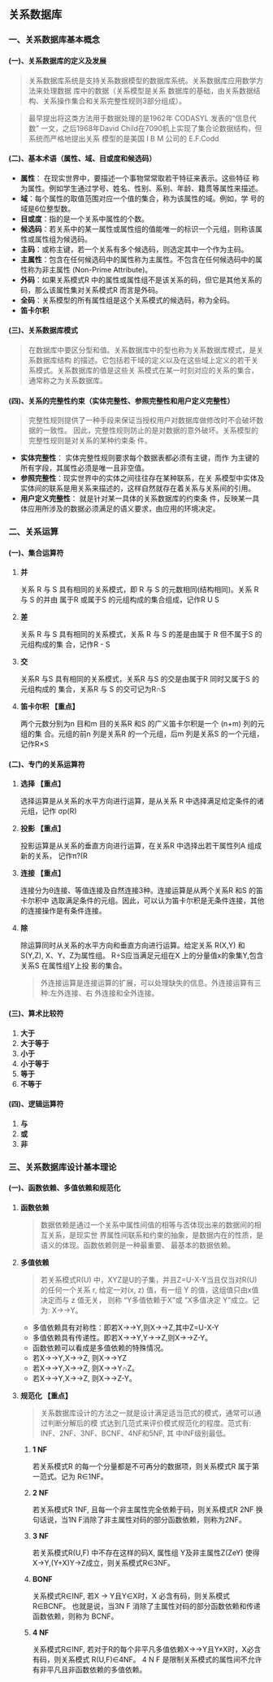 ## 关系数据库

### 一、关系数据库基本概念

#### (一)、关系数据库的定义及发展

> 关系数据库系统是支持关系数据模型的数据库系统。关系数据库应用数学方法来处理数据 库中的数据（关系模型是关系 数据库的基础，由关系数据结构、关系操作集合和关系完整性规则3部分组成）。

> 最早提出将这类方法用于数据处理的是1962年 CODASYL 发表的“信息代数” 一文，之后1968年David Child在7090机上实现了集合论数据结构，但系统而严格地提出关系 模型的是美国 I B M 公司的 E.F.Codd

#### (二)、基本术语（属性、域、目或度和候选码）

- **属性**： 在现实世界中，要描述一个事物常常取若干特征来表示。这些特征 称为属性。例如学生通过学号、姓名、性别、系别、年龄、籍贯等属性来描述。
- **域**：每个属性的取值范围对应一个值的集合，称为该属性的域。例如，学 号的域是6位整型数。
- **目或度**：指的是一个关系中属性的个数。
- **候选码**：若关系中的某一属性或属性组的值能唯一的标识一个元组，则称该属性或属性组为候选码。
- **主码**：或称主键，若一个关系有多个候选码，则选定其中一个作为主码。
- **主属性**：包含在任何候选码中的属性称为主属性。不包含在任何候选码中的属性称为非主属性 (Non-Prime Attribute)。
- **外码**：如果关系模式R 中的属性或属性组不是该关系的码，但它是其他关系的码，那么该属性集对关系模式R 而言是外码。
- **全码**：关系模型的所有属性组是这个关系模式的候选码，称为全码。
- **笛卡尔积**

#### (三)、关系数据库模式

> 在数据库中要区分型和值。关系数据库中的型也称为关系数据库模式，是关系数据库结构 的描述。它包括若干域的定义以及在这些域上定义的若干关系模式。关系数据库的值是这些关 系模式在某一时刻对应的关系的集合，通常称之为关系数据库。

#### (四)、关系的完整性约束（实体完整性、参照完整性和用户定义完整性）

> 完整性规则提供了一种手段来保证当授权用户对数据库做修改时不会破坏数据的一致性。 因此，完整性规则防止的是对数据的意外破坏。关系模型的完整性规则是对关系的某种约束条 件。

- **实体完整性**： 实体完整性规则要求每个数据表都必须有主键，而作 为主键的所有字段，其属性必须是唯一且非空值。
- **参照完整性**：现实世界中的实体之间往往存在某种联系，在关 系模型中实体及实体间的联系是用关系来描述的，这样自然就存在着关系与关系间的引用。
- **用户定义完整性**： 就是针对某一具体的关系数据库的约束条 件，反映某一具体应用所涉及的数据必须满足的语义要求，由应用的环境决定。



### 二、关系运算

#### (一)、集合运算符

1. **并**

   关系 R 与 S 具有相同的关系模式，即 R 与 S 的元数相同(结构相同)。关系 R 与 S 的并由 属于R 或属于S 的元组构成的集合组成，记作R U S

2. **差**

   关系 R 与 S 具有相同的关系模式，关系 R 与 S 的差是由属于 R 但不属于S 的元组构成的集 合，记作R - S

3. **交**

   关系R 与S 具有相同的关系模式，关系R 与S 的交是由属于R 同时又属于S 的元组构成的 集合，关系R 与 S 的交可记为R∩S

4. **笛卡尔积 【重点】**

   两个元数分别为n 目和m 目的关系R 和S 的广义笛卡尔积是一个 (n+m) 列的元组的集 合。元组的前n 列是关系R 的一个元组，后m 列是关系S 的一个元组，记作R×S

#### (二)、专门的关系运算符

1. **选择 【重点】**

   选择运算是从关系的水平方向进行运算，是从关系 R 中选择满足给定条件的诸元组，记作 σp(R)

2. **投影 【重点】**

   投影运算是从关系的垂直方向进行运算，在关系R 中选择出若干属性列A 组成新的关系， 记作π?(R

3. **连接 【重点】**

   连接分为θ连接、等值连接及自然连接3种。连接运算是从两个关系R 和S 的笛卡尔积中 选取满足条件的元组。因此，可以认为笛卡尔积是无条件连接，其他的连接操作是有条件连接。

4. **除**

   除运算同时从关系的水平方向和垂直方向进行运算。给定关系 R(X,Y) 和 S(Y,Z), X、Y、Z为属性组。 R÷S应当满足元组在X 上的分量值x的象集Y,包含关系S 在属性组Y上投 影的集合。

   > 外连接运算是连接运算的扩展，可以处理缺失的信息。外连接运算有三种:左外连接、右 外连接和全外连接。

#### (三)、算术比较符

1. **大于**
2. **大于等于**
3. **小于**
4. **小于等于**
5. **等于**
6. **不等于**

#### (四)、逻辑运算符

1. **与**
2. **或**
3. **非**

### 三、关系数据库设计基本理论

#### (一)、函数依赖、多值依赖和规范化

1. **函数依赖**

   > 数据依赖是通过一个关系中属性间值的相等与否体现出来的数据间的相互关系，是现实世 界属性间联系和约束的抽象，是数据内在的性质，是语义的体现。函数依赖则是一种最重要、 最基本的数据依赖。

2. **多值依赖**

   > 若关系模式R(U) 中，XYZ是U的子集，并且Z=U-X-Y当且仅当对R(U) 的任何一个关系 r, 给定一对(x, z) 值，有一组 Y 的值，这组值只由x值决定而与 z 值无关， 则称 “Y多值依赖于X”或 “X多值决定 Y”成立。记为: X→→Y。

   - 多值依赖具有对称性：即若X→→Y,则X→→Z,其中Z=U-X-Y
   - 多值依赖具有传递性。即若X→→Y,Y→→Z,则X→→Z-Y。
   - 函数依赖可以看成是多值依赖的特殊情况。
   - 若X→→Y,X→→Z, 则X→→YZ
   - 若X→→Y,X→→Z, 则X→→Y∩Z。
   - 若X→→Y,X→→Z, 则X→→Z-Y。

3. **规范化 【重点】**

   > 关系数据库设计的方法之一就是设计满足适当范式的模式，通常可以通过判断分解后的模 式达到几范式来评价模式规范化的程度。范式有: INF、2NF、3NF、BCNF、4NF和5NF, 其 中INF级别最低。

   1. **1 NF**

      若关系模式R 的每一个分量都是不可再分的数据项，则关系模式R 属于第一范式。记为 R∈1NF。

   2. **2 NF**

      若关系模式R 1NF, 且每一个非主属性完全依赖于码，则关系模式R 2NF 换句话说，当1N F消除了非主属性对码的部分函数依赖，则称为2NF。

   3. **3 NF**

      若关系模式R(U,F) 中不存在这样的码X, 属性组 Y及非主属性Z(ZeY) 使得X→Y,(Y+X)Y→Z成立，则关系模式R∈3NF。

   4. **BONF**

      关系模式R∈INF, 若X → Y且Y∈X时，X 必含有码，则关系模式R∈BCNF。 也就是说，当3N F 消除了主属性对码的部分函数依赖和传递函数依赖，则称为 BCNF。

   5. **4 NF**

      关系模式R∈lNF, 若对于R的每个非平凡多值依赖X→→Y且Y≠X时，X必含有码，则关系模式 R(U,F)∈4NF。
      4 N F 是限制关系模式的属性间不允许有非平凡且非函数依赖的多值依赖。

